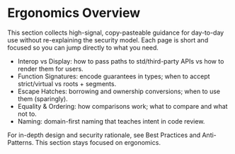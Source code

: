 # Ergonomics Overview

This section collects high-signal, copy-pasteable guidance for day-to-day use without re-explaining the security model. Each page is short and focused so you can jump directly to what you need.

- Interop vs Display: how to pass paths to std/third-party APIs vs how to render them for users.
- Function Signatures: encode guarantees in types; when to accept strict/virtual vs roots + segments.
- Escape Hatches: borrowing and ownership conversions; when to use them (sparingly).
- Equality & Ordering: how comparisons work; what to compare and what not to.
- Naming: domain-first naming that teaches intent in code review.

For in-depth design and security rationale, see Best Practices and Anti-Patterns. This section stays focused on ergonomics.
